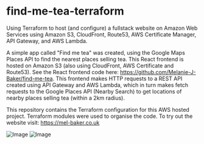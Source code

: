 # find-me-tea-terraform

Using Terraform to host (and configure) a fullstack website on Amazon Web Services using Amazon S3, CloudFront, Route53, AWS Certificate Manager, API Gateway, and AWS Lambda.

A simple app called "Find me tea" was created, using the Google Maps Places API to find the nearest places selling tea. This React frontend is hosted on Amazon S3 (also using CloudFront, AWS Certificate and Route53). See the React frontend code here: https://github.com/Melanie-J-Baker/find-me-tea. This frontend makes HTTP requests to a REST API created using API Gateway and AWS Lambda, which in turn makes fetch requests to the Google Places API (Nearby Search) to get locations of nearby places selling tea (within a 2km radius).

This repository contains the Terraform configuration for this AWS hosted project. Terraform modules were used to organise the code. To try out the website visit: https://mel-baker.co.uk

![Image](https://github.com/user-attachments/assets/730110cf-dca4-4ff5-b007-9f62a4933cd9)
![Image](https://github.com/user-attachments/assets/bf3e3e59-e4ce-406b-9abe-4185de6802b5)
